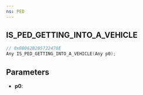 ```yaml
---
ns: PED
---
```

## IS_PED_GETTING_INTO_A_VEHICLE

```c
// 0xBB062B2B5722478E
Any IS_PED_GETTING_INTO_A_VEHICLE(Any p0);
```

## Parameters
* **p0**:
